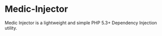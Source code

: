 Medic-Injector
==============

Medic Injector is a lightweight and simple PHP 5.3+ Dependency Injection utility.